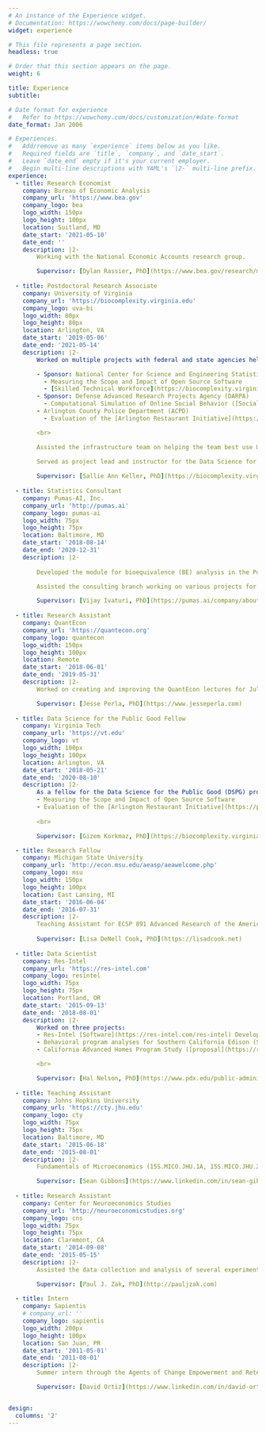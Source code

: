 ```yaml
---
# An instance of the Experience widget.
# Documentation: https://wowchemy.com/docs/page-builder/
widget: experience

# This file represents a page section.
headless: true

# Order that this section appears on the page.
weight: 6

title: Experience
subtitle:

# Date format for experience
#   Refer to https://wowchemy.com/docs/customization/#date-format
date_format: Jan 2006

# Experiences.
#   Add/remove as many `experience` items below as you like.
#   Required fields are `title`, `company`, and `date_start`.
#   Leave `date_end` empty if it's your current employer.
#   Begin multi-line descriptions with YAML's `|2-` multi-line prefix.
experience:
  - title: Research Economist
    company: Bureau of Economic Analysis
    company_url: 'https://www.bea.gov'
    company_logo: bea
    logo_width: 150px
    logo_height: 100px
    location: Suitland, MD
    date_start: '2021-05-10'
    date_end: ''
    description: |2-
        Working with the National Economic Accounts research group.

        Supervisor: [Dylan Rassier, PhD](https://www.bea.gov/research/meet-the-researchers/dylan-rassier)
  
  - title: Postdoctoral Research Associate
    company: University of Virginia
    company_url: 'https://biocomplexity.virginia.edu'
    company_logo: uva-bi
    logo_width: 80px
    logo_height: 80px
    location: Arlington, VA
    date_start: '2019-05-06'
    date_end: '2021-05-14'
    description: |2-
        Worked on multiple projects with federal and state agencies helping them meet their missions. These included:

        - Sponsor: National Center for Science and Engineering Statistics ([NCSES](https://www.nsf.gov/statistics/))
          - Measuring the Scope and Impact of Open Source Software
          - [Skilled Technical Workforce](https://biocomplexity.virginia.edu/project/skilled-technical-workforce)
        - Sponsor: Defense Advanced Research Projects Agency (DARPA)
          - Computational Simulation of Online Social Behavior ([SocialSim]((https://www.darpa.mil/program/computational-simulation-of-online-social-behavior)))
        - Arlington County Police Department (ACPD)
          - Evaluation of the [Arlington Restaurant Initiative](https://police.arlingtonva.us/arlington-restaurant-initiative/)

        <br>

        Assisted the infrastructure team on helping the team best use UVA computing resources (e.g., high-performance computing) and best practices (e.g., version control).

        Served as project lead and instructor for the Data Science for the Public Good Young Scholars Program ([DSPG](https://biocomplexity.virginia.edu/institute/divisions/social-and-decision-analytics/dspg)).
       
        Supervisor: [Sallie Ann Keller, PhD](https://biocomplexity.virginia.edu/person/sallie-keller)
 
  - title: Statistics Consultant
    company: Pumas-AI, Inc.
    company_url: 'http://pumas.ai'
    company_logo: pumas-ai
    logo_width: 75px
    logo_height: 75px
    location: Baltimore, MD
    date_start: '2018-08-14'
    date_end: '2020-12-31'
    description: |2-
        
        Developed the module for bioequivalence (BE) analysis in the Pumas ecosystem. This included the design, implementation, testing, documentation, maintanence, and coordination with the other components of the ecosystem.

        Assisted the consulting branch working on various projects for our clients.

        Supervisor: [Vijay Ivaturi, PhD](https://pumas.ai/company/about-us#team)
  
  - title: Research Assistant
    company: QuantEcon
    company_url: 'https://quantecon.org'
    company_logo: quantecon
    logo_width: 150px
    logo_height: 100px
    location: Remote
    date_start: '2018-06-01'
    date_end: '2019-05-31'
    description: |2-
        Worked on creating and improving the QuantEcon lectures for Julia and its related open source ecosystem (e.g., updating lectures from Julia v0.6 to Julia v1).

        Supervisor: [Jesse Perla, PhD](https://www.jesseperla.com)
  
  - title: Data Science for the Public Good Fellow
    company: Virginia Tech
    company_url: 'https://vt.edu'
    company_logo: vt
    logo_width: 100px
    logo_height: 100px
    location: Arlington, VA
    date_start: '2018-05-21'
    date_end: '2020-08-10'
    description: |2-
        As a fellow for the Data Science for the Public Good (DSPG) program, I worked on two projects:
        - Measuring the Scope and Impact of Open Source Software
        - Evaluation of the [Arlington Restaurant Initiative](https://police.arlingtonva.us/arlington-restaurant-initiative/)
        
        <br>

        Supervisor: [Gizem Korkmaz, PhD](https://biocomplexity.virginia.edu/person/gizem-korkmaz)

  - title: Research Fellow
    company: Michigan State University
    company_url: 'http://econ.msu.edu/aeasp/aeawelcome.php'
    company_logo: msu
    logo_width: 150px
    logo_height: 100px
    location: East Lansing, MI
    date_start: '2016-06-04'
    date_end: '2016-07-31'
    description: |2-
        Teaching Assistant for ECSP 891 Advanced Research of the American Economic Association Summer Program.
        
        Supervisor: [Lisa DeNell Cook, PhD](https://lisadcook.net)
  
  - title: Data Scientist
    company: Res-Intel
    company_url: 'https://res-intel.com'
    company_logo: resintel
    logo_width: 75px
    logo_height: 75px
    location: Portland, OR
    date_start: '2015-09-13'
    date_end: '2018-08-01'
    description: |2-
        Worked on three projects:
        - Res-Intel [Software](https://res-intel.com/res-intel) Development
        - Behavioral program analyses for Southern California Edison (SCE) ([example](https://res-intel.com/res-intel-supports-the-cecs-public-interest-energy-research-program/))
        - California Advanced Homes Program Study ([proposal](https://res-intel.com/res-intels-new-project-an-assessment-of-new-homes-for-the-california-advanced-homes-program), [results](https://res-intel.com/res-intels-assessment-of-new-homes-for-the-california-advanced-homes-program/))

        <br>

        Supervisor: [Hal Nelson, PhD](https://www.pdx.edu/public-administration/profile/hal-nelson)
  
  - title: Teaching Assistant
    company: Johns Hopkins University
    company_url: 'https://cty.jhu.edu'
    company_logo: cty
    logo_width: 75px
    logo_height: 75px
    location: Baltimore, MD
    date_start: '2015-06-18'
    date_end: '2015-08-01'
    description: |2-
        Fundamentals of Microeconomics (15S.MICO.JHU.1A, 15S.MICO.JHU.2A)

        Supervisor: [Sean Gibbons](https://www.linkedin.com/in/sean-gibbons-5b313375)
  
  - title: Research Assistant
    company: Center for Neuroeconomics Studies
    company_url: 'http://neuroeconomicstudies.org'
    company_logo: cns
    logo_width: 75px
    logo_height: 75px
    location: Claremont, CA
    date_start: '2014-09-08'
    date_end: '2015-05-15'
    description: |2-
        Assisted the data collection and analysis of several experiments. Some tasks included recruitment, training, running experiments (human and animal subjects). Some of the methods for the data collection and analysis included computer laboratory experiments, drug studies (e.g., alcohol, testosterone), biometric research such as electroencephalogram (EGG) and electrocardiogram (ECG), eye-tracking, and blood work. Several of the tools used included z-Tree and  iMotions-BIOPAC.

        Supervisor: [Paul J. Zak, PhD](http://pauljzak.com)
  
  - title: Intern
    company: Sapientis
    # company_url: ''
    company_logo: sapientis
    logo_width: 200px
    logo_height: 100px
    location: San Juan, PR
    date_start: '2011-05-01'
    date_end: '2011-08-01'
    description: |2-
        Summer intern through the Agents of Change Empowerment and Retention Program ([PARACa](https://en.mentesenaccion.org/paraca)) fellowship, a Mentes Puertorriqueñas en Acción initiative. Worked on the annual [report](https://scr.bi/Sapientis2010-2011) to the state senate on the status of the K-12 public education system titled "El estado actual de las escuelas públicas en Plan de Mejoramiento en Puerto Rico, año escolar 2010-2011". Assisted the Coalition for Equity and High Quality Education (CECE, for its Spanish acronym) and members of the school community in the choosing and design of the advocacy plan for the year 2011-2012.

        Supervisor: [David Ortiz](https://www.linkedin.com/in/david-ortiz-34889954)


design:
  columns: '2'
---
```

